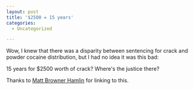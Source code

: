 ```yaml
---
layout: post
title: '$2500 = 15 years'
categories:
  - Uncategorized

---
```


<p>Wow, I knew that there was a disparity between sentencing for crack and powder cocaine distribution, but I had no idea it was this bad:</p>
<p>15 years for $2500 worth of crack? Where's the justice there?</p>
<p>Thanks to <a href="http://holdfastblog.com/2008/04/02/crack-vs-power/">Matt Browner Hamlin</a> for linking to this.</p>

